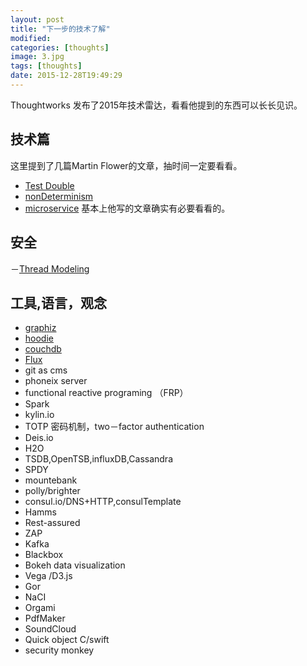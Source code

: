 ```yaml
---
layout: post
title: "下一步的技术了解"
modified:
categories: [thoughts]
image: 3.jpg
tags: [thoughts]
date: 2015-12-28T19:49:29
---
```


Thoughtworks 发布了2015年技术雷达，看看他提到的东西可以长长见识。

## 技术篇

这里提到了几篇Martin Flower的文章，抽时间一定要看看。

- [Test Double](http://www.martinfowler.com/bliki/TestDouble.html)
- [nonDeterminism](http://martinfowler.com/articles/nonDeterminism.html)
- [microservice](http://martinfowler.com/microservices/)
基本上他写的文章确实有必要看看的。

## 安全

－[Thread Modeling](owasp.org/index.php/category:Thread_modeling)

## 工具,语言，观念

- [graphiz](graphiz.org)
- [hoodie](hoodie.ie)
- [couchdb](couchdb.apache.org)
- [Flux](facebook.github.io/flux)
- git as cms
- phoneix server
- functional reactive programing （FRP）
- Spark
- kylin.io
- TOTP 密码机制，two－factor authentication
- Deis.io
- H2O
- TSDB,OpenTSB,influxDB,Cassandra
- SPDY
- mountebank
- polly/brighter
- consul.io/DNS+HTTP,consulTemplate
- Hamms
- Rest-assured
- ZAP
- Kafka
- Blackbox
- Bokeh data visualization
- Vega /D3.js
- Gor
- NaCI
- Orgami
- PdfMaker
- SoundCloud
- Quick object C/swift
- security monkey
